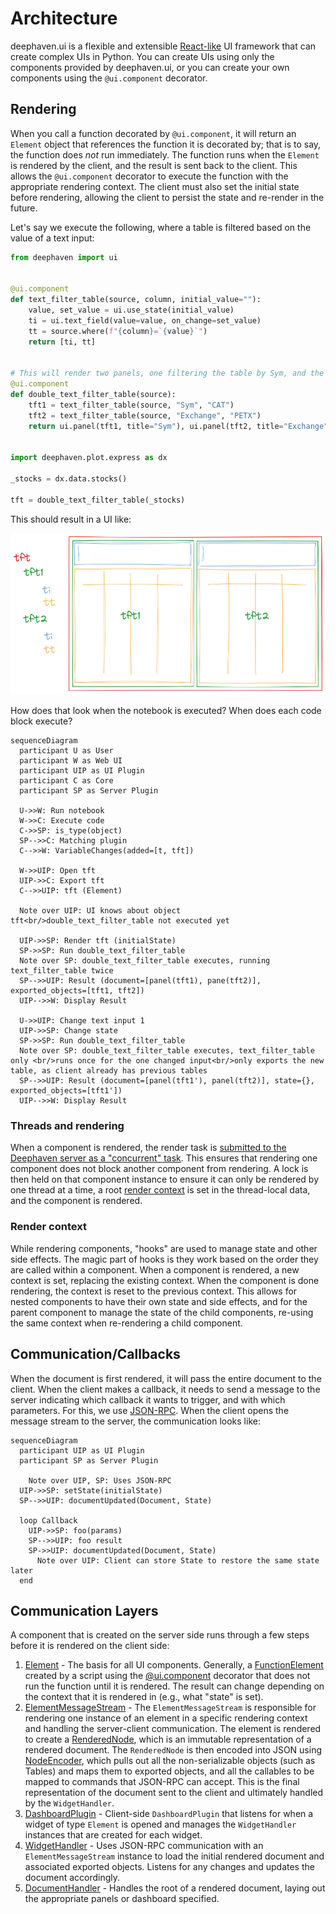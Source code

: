 # Architecture

deephaven.ui is a flexible and extensible [React-like](https://react.dev/learn/thinking-in-react) UI framework that can create complex UIs in Python. You can create UIs using only the components provided by deephaven.ui, or you can create your own components using the `@ui.component` decorator.

## Rendering

When you call a function decorated by `@ui.component`, it will return an `Element` object that references the function it is decorated by; that is to say, the function does _not_ run immediately. The function runs when the `Element` is rendered by the client, and the result is sent back to the client. This allows the `@ui.component` decorator to execute the function with the appropriate rendering context. The client must also set the initial state before rendering, allowing the client to persist the state and re-render in the future.

Let's say we execute the following, where a table is filtered based on the value of a text input:

```python
from deephaven import ui


@ui.component
def text_filter_table(source, column, initial_value=""):
    value, set_value = ui.use_state(initial_value)
    ti = ui.text_field(value=value, on_change=set_value)
    tt = source.where(f"{column}=`{value}`")
    return [ti, tt]


# This will render two panels, one filtering the table by Sym, and the other by Exchange
@ui.component
def double_text_filter_table(source):
    tft1 = text_filter_table(source, "Sym", "CAT")
    tft2 = text_filter_table(source, "Exchange", "PETX")
    return ui.panel(tft1, title="Sym"), ui.panel(tft2, title="Exchange")


import deephaven.plot.express as dx

_stocks = dx.data.stocks()

tft = double_text_filter_table(_stocks)
```

This should result in a UI like:

![Double Text Filter Tables](_assets/double-tft.png)

How does that look when the notebook is executed? When does each code block execute?

```mermaid
sequenceDiagram
  participant U as User
  participant W as Web UI
  participant UIP as UI Plugin
  participant C as Core
  participant SP as Server Plugin

  U->>W: Run notebook
  W->>C: Execute code
  C->>SP: is_type(object)
  SP-->>C: Matching plugin
  C-->>W: VariableChanges(added=[t, tft])

  W->>UIP: Open tft
  UIP->>C: Export tft
  C-->>UIP: tft (Element)

  Note over UIP: UI knows about object tft<br/>double_text_filter_table not executed yet

  UIP->>SP: Render tft (initialState)
  SP->>SP: Run double_text_filter_table
  Note over SP: double_text_filter_table executes, running text_filter_table twice
  SP-->>UIP: Result (document=[panel(tft1), pane(tft2)], exported_objects=[tft1, tft2])
  UIP-->>W: Display Result

  U->>UIP: Change text input 1
  UIP->>SP: Change state
  SP->>SP: Run double_text_filter_table
  Note over SP: double_text_filter_table executes, text_filter_table only <br/>runs once for the one changed input<br/>only exports the new table, as client already has previous tables
  SP-->>UIP: Result (document=[panel(tft1'), panel(tft2)], state={}, exported_objects=[tft1'])
  UIP-->>W: Display Result
```

### Threads and rendering

When a component is rendered, the render task is [submitted to the Deephaven server as a "concurrent" task](https://deephaven.io/core/pydoc/code/deephaven.server.executors.html#deephaven.server.executors.submit_task). This ensures that rendering one component does not block another component from rendering. A lock is then held on that component instance to ensure it can only be rendered by one thread at a time, a root [render context](#render-context) is set in the thread-local data, and the component is rendered.

### Render context

While rendering components, "hooks" are used to manage state and other side effects. The magic part of hooks is they work based on the order they are called within a component. When a component is rendered, a new context is set, replacing the existing context. When the component is done rendering, the context is reset to the previous context. This allows for nested components to have their own state and side effects, and for the parent component to manage the state of the child components, re-using the same context when re-rendering a child component.

## Communication/Callbacks

When the document is first rendered, it will pass the entire document to the client. When the client makes a callback, it needs to send a message to the server indicating which callback it wants to trigger, and with which parameters. For this, we use [JSON-RPC](https://www.jsonrpc.org/specification). When the client opens the message stream to the server, the communication looks like:

```mermaid
sequenceDiagram
  participant UIP as UI Plugin
  participant SP as Server Plugin

    Note over UIP, SP: Uses JSON-RPC
  UIP->>SP: setState(initialState)
  SP-->>UIP: documentUpdated(Document, State)

  loop Callback
    UIP->>SP: foo(params)
    SP-->>UIP: foo result
    SP->>UIP: documentUpdated(Document, State)
      Note over UIP: Client can store State to restore the same state later
  end
```

## Communication Layers

A component that is created on the server side runs through a few steps before it is rendered on the client side:

1. [Element](https://github.com/deephaven/deephaven-plugins/blob/main/plugins/ui/src/deephaven/ui/elements/Element.py) - The basis for all UI components. Generally, a [FunctionElement](https://github.com/deephaven/deephaven-plugins/blob/main/plugins/ui/src/deephaven/ui/elements/FunctionElement.py) created by a script using the [@ui.component](https://github.com/deephaven/deephaven-plugins/blob/main/plugins/ui/src/deephaven/ui/components/make_component.py) decorator that does not run the function until it is rendered. The result can change depending on the context that it is rendered in (e.g., what "state" is set).
2. [ElementMessageStream](https://github.com/deephaven/deephaven-plugins/blob/main/plugins/ui/src/deephaven/ui/object_types/ElementMessageStream.py) - The `ElementMessageStream` is responsible for rendering one instance of an element in a specific rendering context and handling the server-client communication. The element is rendered to create a [RenderedNode](https://github.com/deephaven/deephaven-plugins/blob/main/plugins/ui/src/deephaven/ui/renderer/RenderedNode.py), which is an immutable representation of a rendered document. The `RenderedNode` is then encoded into JSON using [NodeEncoder](https://github.com/deephaven/deephaven-plugins/blob/main/plugins/ui/src/deephaven/ui/renderer/NodeEncoder.py), which pulls out all the non-serializable objects (such as Tables) and maps them to exported objects, and all the callables to be mapped to commands that JSON-RPC can accept. This is the final representation of the document sent to the client and ultimately handled by the `WidgetHandler`.
3. [DashboardPlugin](https://github.com/deephaven/deephaven-plugins/blob/main/plugins/ui/src/js/src/DashboardPlugin.tsx) - Client-side `DashboardPlugin` that listens for when a widget of type `Element` is opened and manages the `WidgetHandler` instances that are created for each widget.
4. [WidgetHandler](https://github.com/deephaven/deephaven-plugins/blob/main/plugins/ui/src/js/src/WidgetHandler.tsx) - Uses JSON-RPC communication with an `ElementMessageStream` instance to load the initial rendered document and associated exported objects. Listens for any changes and updates the document accordingly.
5. [DocumentHandler](https://github.com/deephaven/deephaven-plugins/blob/main/plugins/ui/src/js/src/DocumentHandler.tsx) - Handles the root of a rendered document, laying out the appropriate panels or dashboard specified.
